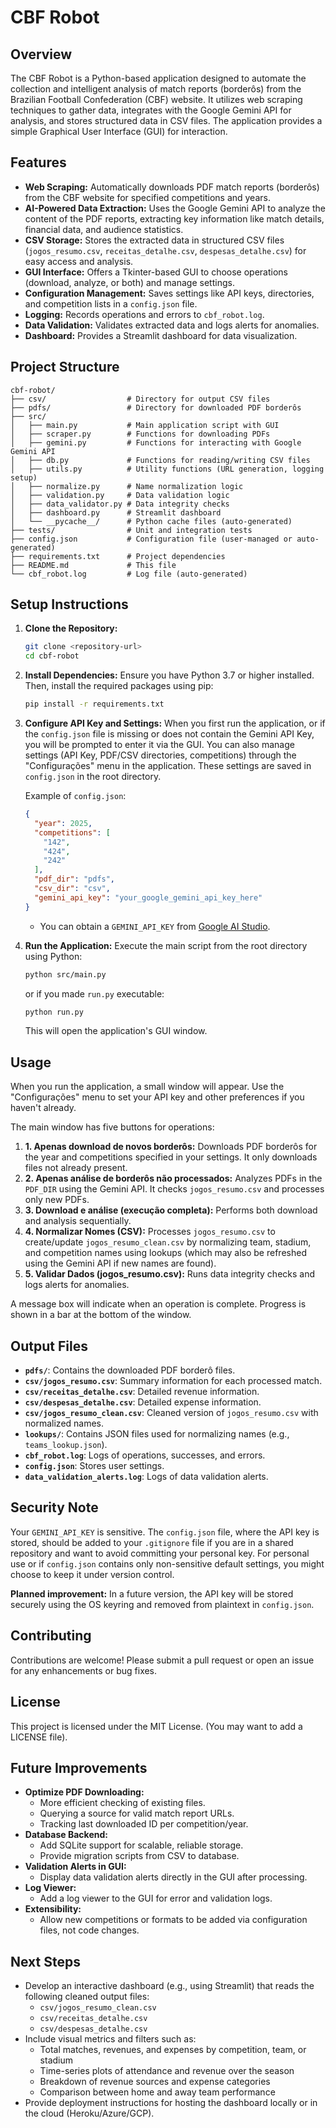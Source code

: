 # CBF Robot

## Overview
The CBF Robot is a Python-based application designed to automate the collection and intelligent analysis of match reports (borderôs) from the Brazilian Football Confederation (CBF) website. It utilizes web scraping techniques to gather data, integrates with the Google Gemini API for analysis, and stores structured data in CSV files. The application provides a simple Graphical User Interface (GUI) for interaction.

## Features
- **Web Scraping:** Automatically downloads PDF match reports (borderôs) from the CBF website for specified competitions and years.
- **AI-Powered Data Extraction:** Uses the Google Gemini API to analyze the content of the PDF reports, extracting key information like match details, financial data, and audience statistics.
- **CSV Storage:** Stores the extracted data in structured CSV files (`jogos_resumo.csv`, `receitas_detalhe.csv`, `despesas_detalhe.csv`) for easy access and analysis.
- **GUI Interface:** Offers a Tkinter-based GUI to choose operations (download, analyze, or both) and manage settings.
- **Configuration Management:** Saves settings like API keys, directories, and competition lists in a `config.json` file.
- **Logging:** Records operations and errors to `cbf_robot.log`.
- **Data Validation:** Validates extracted data and logs alerts for anomalies.
- **Dashboard:** Provides a Streamlit dashboard for data visualization.

## Project Structure
```
cbf-robot/
├── csv/                  # Directory for output CSV files
├── pdfs/                 # Directory for downloaded PDF borderôs
├── src/
│   ├── main.py           # Main application script with GUI
│   ├── scraper.py        # Functions for downloading PDFs
│   ├── gemini.py         # Functions for interacting with Google Gemini API
│   ├── db.py             # Functions for reading/writing CSV files
│   ├── utils.py          # Utility functions (URL generation, logging setup)
│   ├── normalize.py      # Name normalization logic
│   ├── validation.py     # Data validation logic
│   ├── data_validator.py # Data integrity checks
│   ├── dashboard.py      # Streamlit dashboard
│   └── __pycache__/      # Python cache files (auto-generated)
├── tests/                # Unit and integration tests
├── config.json           # Configuration file (user-managed or auto-generated)
├── requirements.txt      # Project dependencies
├── README.md             # This file
└── cbf_robot.log         # Log file (auto-generated)
```

## Setup Instructions
1.  **Clone the Repository:**
    ```bash
    git clone <repository-url>
    cd cbf-robot
    ```

2.  **Install Dependencies:**
    Ensure you have Python 3.7 or higher installed. Then, install the required packages using pip:
    ```bash
    pip install -r requirements.txt
    ```

3.  **Configure API Key and Settings:**
    When you first run the application, or if the `config.json` file is missing or does not contain the Gemini API Key, you will be prompted to enter it via the GUI.
    You can also manage settings (API Key, PDF/CSV directories, competitions) through the "Configurações" menu in the application. These settings are saved in `config.json` in the root directory.
    
    Example of `config.json`:
    ```json
    {
      "year": 2025,
      "competitions": [
        "142",
        "424",
        "242"
      ],
      "pdf_dir": "pdfs",
      "csv_dir": "csv",
      "gemini_api_key": "your_google_gemini_api_key_here"
    }
    ```
    *   You can obtain a `GEMINI_API_KEY` from [Google AI Studio](https://aistudio.google.com/).

4.  **Run the Application:**
    Execute the main script from the root directory using Python:
    ```bash
    python src/main.py 
    ```
    or if you made `run.py` executable:
    ```bash
    python run.py
    ```
    This will open the application's GUI window.

## Usage

When you run the application, a small window will appear. Use the "Configurações" menu to set your API key and other preferences if you haven't already.

The main window has five buttons for operations:

1.  **1. Apenas download de novos borderôs:** Downloads PDF borderôs for the year and competitions specified in your settings. It only downloads files not already present.
2.  **2. Apenas análise de borderôs não processados:** Analyzes PDFs in the `PDF_DIR` using the Gemini API. It checks `jogos_resumo.csv` and processes only new PDFs.
3.  **3. Download e análise (execução completa):** Performs both download and analysis sequentially.
4.  **4. Normalizar Nomes (CSV):** Processes `jogos_resumo.csv` to create/update `jogos_resumo_clean.csv` by normalizing team, stadium, and competition names using lookups (which may also be refreshed using the Gemini API if new names are found).
5.  **5. Validar Dados (jogos_resumo.csv):** Runs data integrity checks and logs alerts for anomalies.

A message box will indicate when an operation is complete. Progress is shown in a bar at the bottom of the window.

## Output Files

-   **`pdfs/`**: Contains the downloaded PDF borderô files.
-   **`csv/jogos_resumo.csv`**: Summary information for each processed match.
-   **`csv/receitas_detalhe.csv`**: Detailed revenue information.
-   **`csv/despesas_detalhe.csv`**: Detailed expense information.
-   **`csv/jogos_resumo_clean.csv`**: Cleaned version of `jogos_resumo.csv` with normalized names.
-   **`lookups/`**: Contains JSON files used for normalizing names (e.g., `teams_lookup.json`).
-   **`cbf_robot.log`**: Logs of operations, successes, and errors.
-   **`config.json`**: Stores user settings.
-   **`data_validation_alerts.log`**: Logs of data validation alerts.

## Security Note
Your `GEMINI_API_KEY` is sensitive. The `config.json` file, where the API key is stored, should be added to your `.gitignore` file if you are in a shared repository and want to avoid committing your personal key. For personal use or if `config.json` contains only non-sensitive default settings, you might choose to keep it under version control.

**Planned improvement:** In a future version, the API key will be stored securely using the OS keyring and removed from plaintext in `config.json`.

## Contributing
Contributions are welcome! Please submit a pull request or open an issue for any enhancements or bug fixes.

## License
This project is licensed under the MIT License. (You may want to add a LICENSE file).

## Future Improvements

*   **Optimize PDF Downloading:** 
    *   More efficient checking of existing files.
    *   Querying a source for valid match report URLs.
    *   Tracking last downloaded ID per competition/year.
*   **Database Backend:**
    *   Add SQLite support for scalable, reliable storage.
    *   Provide migration scripts from CSV to database.
*   **Validation Alerts in GUI:**
    *   Display data validation alerts directly in the GUI after processing.
*   **Log Viewer:**
    *   Add a log viewer to the GUI for error and validation logs.
*   **Extensibility:**
    *   Allow new competitions or formats to be added via configuration files, not code changes.

## Next Steps
- Develop an interactive dashboard (e.g., using Streamlit) that reads the following cleaned output files:
  - `csv/jogos_resumo_clean.csv`
  - `csv/receitas_detalhe.csv`
  - `csv/despesas_detalhe.csv`
- Include visual metrics and filters such as:
  - Total matches, revenues, and expenses by competition, team, or stadium
  - Time-series plots of attendance and revenue over the season
  - Breakdown of revenue sources and expense categories
  - Comparison between home and away team performance
- Provide deployment instructions for hosting the dashboard locally or in the cloud (Heroku/Azure/GCP).